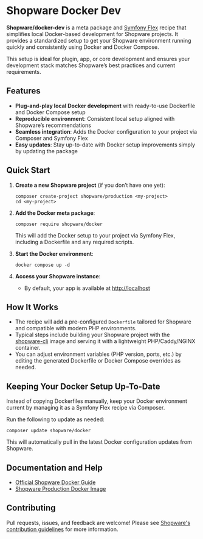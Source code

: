 # Shopware Docker Dev

**Shopware/docker-dev** is a meta package and [Symfony Flex](https://flex.symfony.com/) recipe that simplifies local Docker-based development for Shopware projects. It provides a standardized setup to get your Shopware environment running quickly and consistently using Docker and Docker Compose.

This setup is ideal for plugin, app, or core development and ensures your development stack matches Shopware’s best practices and current requirements.

## Features

- **Plug-and-play local Docker development** with ready-to-use Dockerfile and Docker Compose setup
- **Reproducible environment**: Consistent local setup aligned with Shopware’s recommendations
- **Seamless integration**: Adds the Docker configuration to your project via Composer and Symfony Flex
- **Easy updates**: Stay up-to-date with Docker setup improvements simply by updating the package

## Quick Start

1. **Create a new Shopware project** (if you don’t have one yet):
    ```
    composer create-project shopware/production <my-project>
    cd <my-project>
    ```

2. **Add the Docker meta package**:
    ```
    composer require shopware/docker
    ```

    This will add the Docker setup to your project via Symfony Flex, including a Dockerfile and any required scripts.

3. **Start the Docker environment**:
    ```
    docker compose up -d
    ```

4. **Access your Shopware instance**:
    - By default, your app is available at [http://localhost](http://localhost)


## How It Works

- The recipe will add a pre-configured `Dockerfile` tailored for Shopware and compatible with modern PHP environments.
- Typical steps include building your Shopware project with the [shopware-cli](https://github.com/shopware/shopware-cli) image and serving it with a lightweight PHP/Caddy/NGINX container.
- You can adjust environment variables (PHP version, ports, etc.) by editing the generated Dockerfile or Docker Compose overrides as needed.


## Keeping Your Docker Setup Up-To-Date

Instead of copying Dockerfiles manually, keep your Docker environment current by managing it as a Symfony Flex recipe via Composer.

Run the following to update as needed:

```
composer update shopware/docker
```

This will automatically pull in the latest Docker configuration updates from Shopware.


## Documentation and Help

- [Official Shopware Docker Guide](https://developer.shopware.com/docs/guides/hosting/installation-updates/docker.html)
- [Shopware Production Docker Image](https://github.com/shopware/docker)

## Contributing

Pull requests, issues, and feedback are welcome! Please see [Shopware's contribution guidelines](https://github.com/shopware/platform/blob/trunk/CONTRIBUTING.md) for more information.
